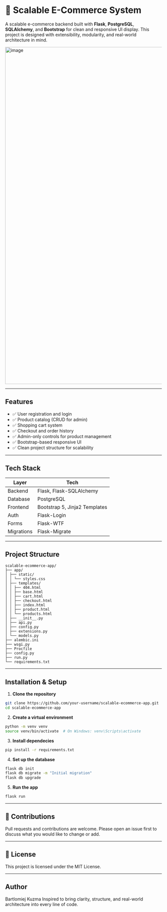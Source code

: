# 🛒 Scalable E-Commerce System

A scalable e-commerce backend built with **Flask**, **PostgreSQL**, **SQLAlchemy**, and **Bootstrap** for clean and responsive UI display. This project is designed with extensibility, modularity, and real-world architecture in mind.

<img width="1920" height="1080" alt="image" src="https://github.com/user-attachments/assets/ca19ce9b-ad7a-4aac-8774-c81da7a081a7" />

---

## Features

- ✅ User registration and login
- ✅ Product catalog (CRUD for admin)
- ✅ Shopping cart system
- ✅ Checkout and order history
- ✅ Admin-only controls for product management
- ✅ Bootstrap-based responsive UI
- ✅ Clean project structure for scalability

---

## Tech Stack

| Layer        | Tech                          |
|--------------|-------------------------------|
| Backend      | Flask, Flask-SQLAlchemy       |
| Database     | PostgreSQL                    |
| Frontend     | Bootstrap 5, Jinja2 Templates |
| Auth         | Flask-Login                   |
| Forms        | Flask-WTF                     |
| Migrations   | Flask-Migrate                 |

---

## Project Structure

```
scalable-ecommerce-app/
├── app/
│ ├── static/
│ │ └── styles.css
│ ├── templates/
│ │ ├── 404.html
│ │ ├── base.html
│ │ ├── cart.html
│ │ ├── checkout.html
│ │ ├── index.html
│ │ ├── product.html
│ │ └── products.html
│ ├── __init__.py
│ ├── api.py
│ ├── config.py
│ ├── extensions.py
│ └── models.py
├── alembic.ini
├── wsgi.py
├── Procfile
├── config.py
├── run.py
└── requirements.txt
```

---

## Installation & Setup

1. **Clone the repository**
```bash
git clone https://github.com/your-username/scalable-ecommerce-app.git
cd scalable-ecommerce-app
```
2. **Create a virtual environment**
```bash
python -m venv venv
source venv/bin/activate  # On Windows: venv\Scripts\activate
```
3. **Install dependecies**
```bash
pip install -r requirements.txt
```
4. **Set up the database**
```bash
flask db init
flask db migrate -m "Initial migration"
flask db upgrade
```
5. **Run the app**
```bash
flask run
```

---

## 🙌 Contributions

Pull requests and contributions are welcome. Please open an issue first to discuss what you would like to change or add.

---

## 📄 License

This project is licensed under the MIT License.

---

## Author

Bartlomiej Kuzma
Inspired to bring clarity, structure, and real-world architecture into every line of code.
